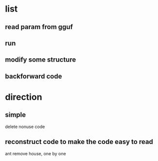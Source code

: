 # list

## read param from gguf

## run

## modify some structure

## backforward code

# direction

## simple 

delete nonuse code

## reconstruct code to make the code easy to read

ant remove house, one by one
 
